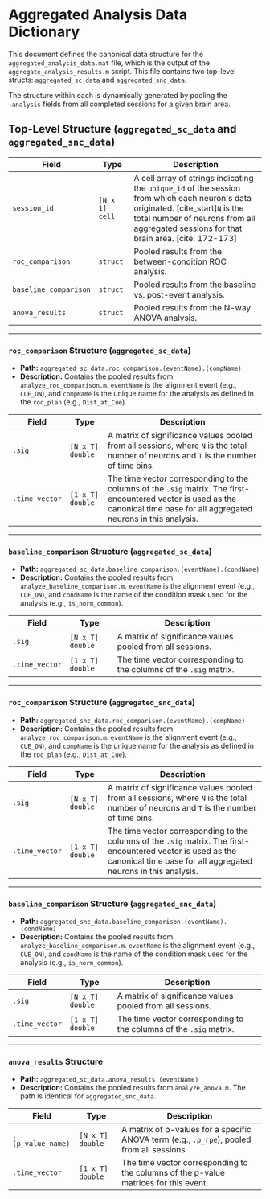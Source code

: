# Aggregated Analysis Data Dictionary

This document defines the canonical data structure for the `aggregated_analysis_data.mat` file, which is the output of the `aggregate_analysis_results.m` script. This file contains two top-level structs: `aggregated_sc_data` and `aggregated_snc_data`.

The structure within each is dynamically generated by pooling the `.analysis` fields from all completed sessions for a given brain area.

## Top-Level Structure (`aggregated_sc_data` and `aggregated_snc_data`)

| Field | Type | Description |
|---|---|---|
| `session_id` | `[N x 1] cell` | A cell array of strings indicating the `unique_id` of the session from which each neuron's data originated. [cite_start]`N` is the total number of neurons from all aggregated sessions for that brain area. [cite: 172-173] |
| `roc_comparison` | `struct` | Pooled results from the between-condition ROC analysis. |
| `baseline_comparison` | `struct` | Pooled results from the baseline vs. post-event analysis. |
| `anova_results` | `struct` | Pooled results from the N-way ANOVA analysis. |

---

### `roc_comparison` Structure (`aggregated_sc_data`)

-   **Path:** `aggregated_sc_data.roc_comparison.(eventName).(compName)`
-   **Description:** Contains the pooled results from `analyze_roc_comparison.m`. `eventName` is the alignment event (e.g., `CUE_ON`), and `compName` is the unique name for the analysis as defined in the `roc_plan` (e.g., `Dist_at_Cue`).

| Field | Type | Description |
|---|---|---|
| `.sig` | `[N x T] double` | A matrix of significance values pooled from all sessions, where `N` is the total number of neurons and `T` is the number of time bins. |
| `.time_vector` | `[1 x T] double` | The time vector corresponding to the columns of the `.sig` matrix. The first-encountered vector is used as the canonical time base for all aggregated neurons in this analysis. |

---

### `baseline_comparison` Structure (`aggregated_sc_data`)

-   **Path:** `aggregated_sc_data.baseline_comparison.(eventName).(condName)`
-   **Description:** Contains the pooled results from `analyze_baseline_comparison.m`. `eventName` is the alignment event (e.g., `CUE_ON`), and `condName` is the name of the condition mask used for the analysis (e.g., `is_norm_common`).

| Field | Type | Description |
|---|---|---|
| `.sig` | `[N x T] double` | A matrix of significance values pooled from all sessions. |
| `.time_vector` | `[1 x T] double`| The time vector corresponding to the columns of the `.sig` matrix. |

---

### `roc_comparison` Structure (`aggregated_snc_data`)

-   **Path:** `aggregated_snc_data.roc_comparison.(eventName).(compName)`
-   **Description:** Contains the pooled results from `analyze_roc_comparison.m`. `eventName` is the alignment event (e.g., `CUE_ON`), and `compName` is the unique name for the analysis as defined in the `roc_plan` (e.g., `Dist_at_Cue`).

| Field | Type | Description |
|---|---|---|
| `.sig` | `[N x T] double` | A matrix of significance values pooled from all sessions, where `N` is the total number of neurons and `T` is the number of time bins. |
| `.time_vector` | `[1 x T] double` | The time vector corresponding to the columns of the `.sig` matrix. The first-encountered vector is used as the canonical time base for all aggregated neurons in this analysis. |

---

### `baseline_comparison` Structure (`aggregated_snc_data`)

-   **Path:** `aggregated_snc_data.baseline_comparison.(eventName).(condName)`
-   **Description:** Contains the pooled results from `analyze_baseline_comparison.m`. `eventName` is the alignment event (e.g., `CUE_ON`), and `condName` is the name of the condition mask used for the analysis (e.g., `is_norm_common`).

| Field | Type | Description |
|---|---|---|
| `.sig` | `[N x T] double` | A matrix of significance values pooled from all sessions. |
| `.time_vector` | `[1 x T] double`| The time vector corresponding to the columns of the `.sig` matrix. |

---

### `anova_results` Structure

-   **Path:** `aggregated_sc_data.anova_results.(eventName)`
-   **Description:** Contains the pooled results from `analyze_anova.m`. The path is identical for `aggregated_snc_data`.

| Field | Type | Description |
|---|---|---|
| `.(p_value_name)` | `[N x T] double` | A matrix of p-values for a specific ANOVA term (e.g., `.p_rpe`), pooled from all sessions. |
| `.time_vector` | `[1 x T] double` | The time vector corresponding to the columns of the p-value matrices for this event. |